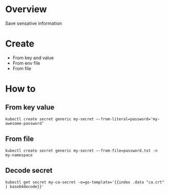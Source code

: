 # Overview  
Save sensative information

# Create
- From key and value
- From env file
- From file

# How to
## From key value
```commandline
kubectl create secret generic my-secret —-from-literal=password=‘my-awesome-password’
```

## From file
```commandline
kubectl create secret generic my-secret —-from-file=password.txt -n my-namespace
```

## Decode secret
```commandline
kubectl get secret my-ca-secret -o=go-template='{{index .data "ca.crt" | base64decode}}'
```

